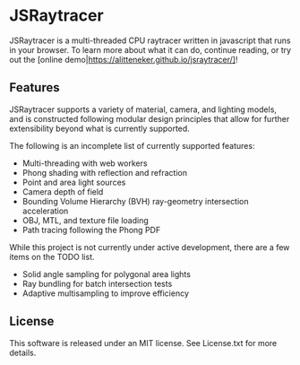 # JSRaytracer
JSRaytracer is a multi-threaded CPU raytracer written in javascript that runs
in your browser. To learn more about what it can do, continue reading, or try
out the [online demo|https://alitteneker.github.io/jsraytracer/]!

## Features
JSRaytracer supports a variety of material, camera, and lighting models,
and is constructed following modular design principles that allow for further
extensibility beyond what is currently supported.

The following is an incomplete list of currently supported features:
* Multi-threading with web workers
* Phong shading with reflection and refraction
* Point and area light sources
* Camera depth of field
* Bounding Volume Hierarchy (BVH) ray-geometry intersection acceleration
* OBJ, MTL, and texture file loading
* Path tracing following the Phong PDF

While this project is not currently under active development, there are a few
items on the TODO list.
* Solid angle sampling for polygonal area lights
* Ray bundling for batch intersection tests
* Adaptive multisampling to improve efficiency

## License
This software is released under an MIT license. See License.txt for more details.
